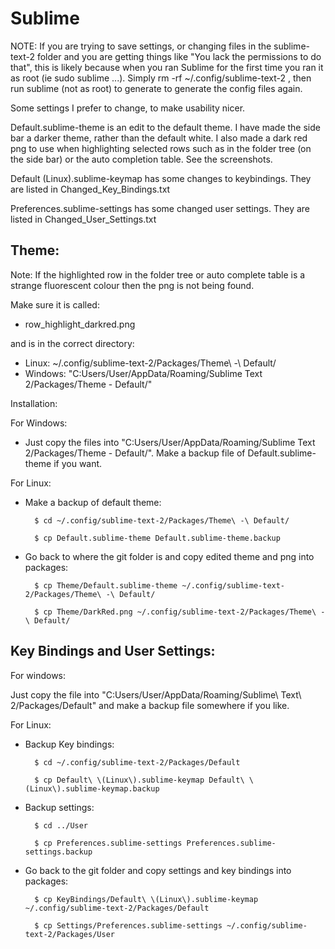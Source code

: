 Sublime
=======

NOTE:   If you are trying to save settings, or changing files in the sublime-text-2 folder and
        you are getting things like "You lack the permissions to do that", this is likely because
        when you ran Sublime for the first time you ran it as root (ie sudo sublime ...). Simply
        rm -rf ~/.config/sublime-text-2 , then run sublime (not as root) to generate to generate
        the config files again.

Some settings I prefer to change, to make usability nicer.

Default.sublime-theme is an edit to the default theme. I have made the side bar a darker theme,
rather than the default white. I also made a dark red png to use when highlighting selected rows
such as in the folder tree (on the side bar) or the auto completion table. See the screenshots.

Default (Linux).sublime-keymap has some changes to keybindings. They are listed
in Changed_Key_Bindings.txt

Preferences.sublime-settings has some changed user settings. They are listed in
Changed_User_Settings.txt


Theme:
--------
Note: If the highlighted row in the folder tree or auto complete table is a strange
fluorescent colour then the png is not being found.

Make sure it is called:

- row_highlight_darkred.png

and is in the correct directory:

- Linux: ~/.config/sublime-text-2/Packages/Theme\ -\ Default/
- Windows: "C:Users/User/AppData/Roaming/Sublime Text 2/Packages/Theme - Default/"


Installation:

For Windows:

- Just copy the files into "C:Users/User/AppData/Roaming/Sublime Text 2/Packages/Theme - Default/".
Make a backup file of Default.sublime-theme if you want.


For Linux:

- Make a backup of default theme:

        $ cd ~/.config/sublime-text-2/Packages/Theme\ -\ Default/

        $ cp Default.sublime-theme Default.sublime-theme.backup


- Go back to where the git folder is and copy edited theme and png into packages:

        $ cp Theme/Default.sublime-theme ~/.config/sublime-text-2/Packages/Theme\ -\ Default/

        $ cp Theme/DarkRed.png ~/.config/sublime-text-2/Packages/Theme\ -\ Default/

Key Bindings and User Settings:
--------------------------------
For windows:

Just copy the file into "C:Users/User/AppData/Roaming/Sublime\ Text\ 2/Packages/Default"
and make a backup file somewhere if you like.


For Linux:
- Backup Key bindings:

        $ cd ~/.config/sublime-text-2/Packages/Default

        $ cp Default\ \(Linux\).sublime-keymap Default\ \(Linux\).sublime-keymap.backup

- Backup settings:

        $ cd ../User

        $ cp Preferences.sublime-settings Preferences.sublime-settings.backup


- Go back to the git folder and copy settings and key bindings into packages:

        $ cp KeyBindings/Default\ \(Linux\).sublime-keymap ~/.config/sublime-text-2/Packages/Default

        $ cp Settings/Preferences.sublime-settings ~/.config/sublime-text-2/Packages/User
